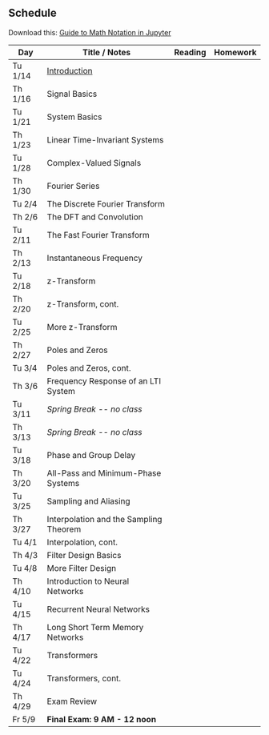 ## Schedule

Download this: [Guide to Math Notation in Jupyter](examples/MathNotationGuide.ipynb)


| Day     | Title / Notes                                                      | Reading               | Homework                                   |
|---------|--------------------------------------------------------------------|-----------------------|--------------------------------------------|
| Tu 1/14 | [Introduction](lectures/L00-Introduction.pdf)                      |                       |                                            |
| Th 1/16 | Signal Basics                     |                       |                                            |
| Tu 1/21 | System Basics | |  |
| Th 1/23 | Linear Time-Invariant Systems |  |      |
| Tu 1/28 | Complex-Valued Signals |                       |                                            |
| Th 1/30 | Fourier Series |  |  |
| Tu 2/4  | The Discrete Fourier Transform |             |                               |
| Th 2/6  | The DFT and Convolution       |                       |                                            |
| Tu 2/11 | The Fast Fourier Transform |         |  |
| Th 2/13 | Instantaneous Frequency |                       |                                            |
| Tu 2/18 | z-Transform |                       |                                            |
| Th 2/20 | z-Transform, cont.                    |                       |                                            |
| Tu 2/25 | More z-Transform |                       |                                |
| Th 2/27 | Poles and Zeros | | |
| Tu 3/4  | Poles and Zeros, cont. | | |
| Th 3/6  | Frequency Response of an LTI System                  |                       |                                            |
| Tu 3/11 | *Spring Break -- no class*                   |                       |  |
| Th 3/13 | *Spring Break -- no class*  | |
| Tu 3/18 | Phase and Group Delay |                       |                                            |
| Th 3/20 | All-Pass and Minimum-Phase Systems |            |                                            |
| Tu 3/25 | Sampling and Aliasing      |                       |                                            |
| Th 3/27 | Interpolation and the Sampling Theorem | |                              |
| Tu 4/1  | Interpolation, cont.  |                       |    |
| Th 4/3  | Filter Design Basics |     |                                            |
| Tu 4/8  | More Filter Design |  |     |
| Th 4/10 | Introduction to Neural Networks                                    |  | |
| Tu 4/15 | Recurrent Neural Networks                                          |                       |                                            |
| Th 4/17 | Long Short Term Memory Networks                                    |  |                                            |
| Tu 4/22 | Transformers                             |       |                                            |
| Tu 4/24 | Transformers, cont.                      |       |                                            |
| Th 4/29 | Exam Review                                                        |                       |                               |
| Fr 5/9  | **Final Exam: 9 AM - 12 noon**  |                       |                                            |
